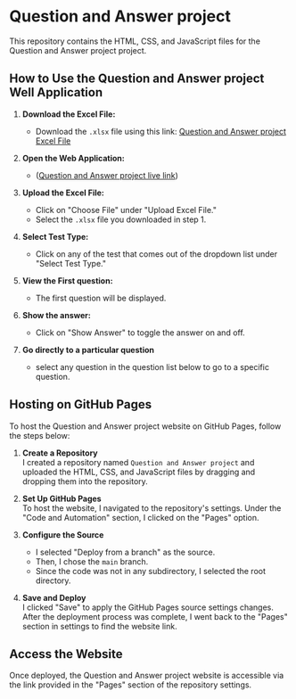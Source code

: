 # Question and Answer project

This repository contains the HTML, CSS, and JavaScript files for the Question and Answer project project.

## How to Use the Question and Answer project Well Application

1.  **Download the Excel File:**

    - Download the `.xlsx` file using this link: [Question and Answer project Excel File](https://drive.google.com/drive/folders/1zUyako8fkqB84PbCAdOQfYAq-uw6FIb5?usp=sharing)

2.  **Open the Web Application:**

    - ([Question and Answer project live link](https://question-bank-rouge.vercel.app/))

3.  **Upload the Excel File:**

    - Click on "Choose File" under "Upload Excel File."
    - Select the `.xlsx` file you downloaded in step 1.

4.  **Select Test Type:**

    - Click on any of the test that comes out of the dropdown list under "Select Test Type."

5.  **View the First question:**

    - The first question will be displayed.

6.  **Show the answer:**

    - Click on "Show Answer" to toggle the answer on and off.

7.  **Go directly to a particular question**
    - select any question in the question list below to go to a specific question.

## Hosting on GitHub Pages

To host the Question and Answer project website on GitHub Pages, follow the steps below:

1. **Create a Repository**  
   I created a repository named `Question and Answer project` and uploaded the HTML, CSS, and JavaScript files by dragging and dropping them into the repository.

2. **Set Up GitHub Pages**  
   To host the website, I navigated to the repository's settings. Under the "Code and Automation" section, I clicked on the "Pages" option.

3. **Configure the Source**

   - I selected "Deploy from a branch" as the source.
   - Then, I chose the `main` branch.
   - Since the code was not in any subdirectory, I selected the root directory.

4. **Save and Deploy**  
   I clicked "Save" to apply the GitHub Pages source settings changes. After the deployment process was complete, I went back to the "Pages" section in settings to find the website link.

## Access the Website

Once deployed, the Question and Answer project website is accessible via the link provided in the "Pages" section of the repository settings.
